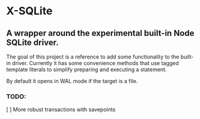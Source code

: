 # X-SQLite

## A wrapper around the experimental built-in Node SQLite driver.

The goal of this project is a reference to add some functionality to the built-in driver.
Currently it has some convenience methods that use tagged template literals to simplify preparing and executing a statement.

By default it opens in WAL mode if the target is a file.

### TODO:

[ ] More robust transactions with savepoints

